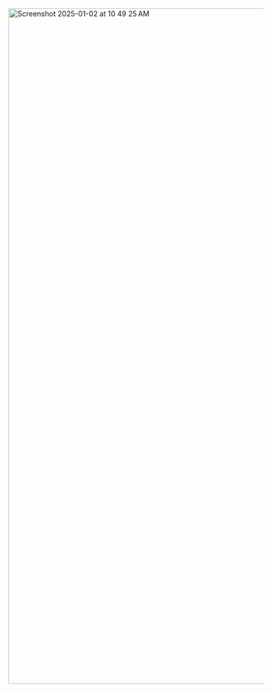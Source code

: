 <img width="1334" alt="Screenshot 2025-01-02 at 10 49 25 AM" src="https://github.com/user-attachments/assets/f8d7ffe3-f898-444a-8454-5226d889bc32" />
